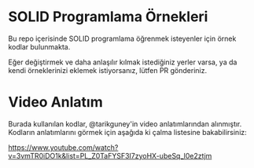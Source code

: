 # SOLID Programlama Örnekleri

Bu repo içerisinde SOLID programlama öğrenmek isteyenler için örnek kodlar bulunmakta. 

Eğer değiştirmek ve daha anlaşılır kılmak istediğiniz yerler varsa, ya da kendi örneklerinizi eklemek istiyorsanız, lütfen PR gönderiniz.

# Video Anlatım

Burada kullanılan kodlar, @tarikguney'in video anlatımlarından alınmıştır. Kodların anlatımlarını görmek için aşağıda ki çalma listesine bakabilirsiniz:

https://www.youtube.com/watch?v=3vmTR0iDO1k&list=PL_Z0TaFYSF3I7zyoHX-ubeSq_l0e2ztjm





